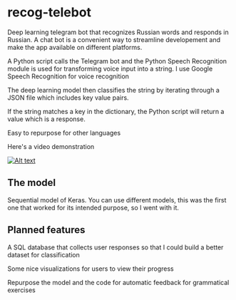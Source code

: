 # recog-telebot
Deep learning telegram bot that recognizes Russian words and responds in Russian. A chat bot is a convenient way to streamline developement and make the app available on different platforms. 

A Python script calls the Telegram bot and the Python Speech Recognition module is used for transforming voice input into a string. I use Google Speech Recognition for voice recognition

The deep learning model then classifies the string by iterating through a JSON file which includes key value pairs. 

If the string matches a key in the dictionary, the Python script will return a value which is a response.

Easy to repurpose for other languages

Here's a video demonstration

[![Alt text](https://img.youtube.com/vi/Zgl9s_vVMBE/0.jpg)](https://www.youtube.com/watch?v=Zgl9s_vVMBE)

The model
-
Sequential model of Keras. You can use different models, this was the first one that worked for its intended purpose, so I went with it. 

Planned features
-
A SQL database that collects user responses so that I could build a better dataset for classification

Some nice visualizations for users to view their progress

Repurpose the model and the code for automatic feedback for grammatical exercises 

